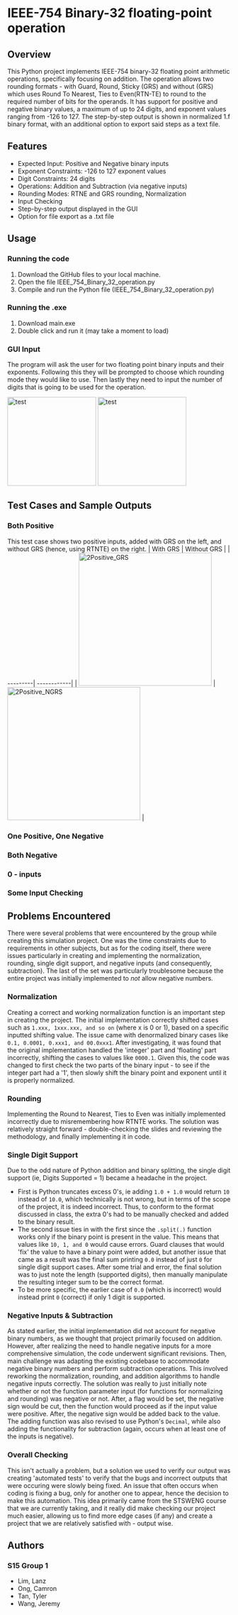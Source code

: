 
# IEEE-754 Binary-32 floating-point operation
## Overview
This Python project implements IEEE-754 binary-32 floating point arithmetic operations, specifically focusing on addition. The operation allows two rounding formats - with Guard, Round, Sticky (GRS) and without (GRS) which uses Round To Nearest, Ties to Even(RTN-TE) to round to the required number of bits for the operands. It has support for positive and negative binary values, a maximum of up to 24 digits, and exponent values ranging from -126 to 127. The step-by-step output is shown in normalized 1.f binary format, with an additional option to export said steps as a text file.

## Features
- Expected Input: Positive and Negative binary inputs
- Exponent Constraints: -126 to 127 exponent values
- Digit Constraints: 24 digits
- Operations: Addition and Subtraction (via negative inputs)
- Rounding Modes: RTNE and GRS rounding, Normalization
- Input Checking
- Step-by-step output displayed in the GUI
- Option for file export as a .txt file

## Usage
### Running the code
1. Download the GitHub files to your local machine.
2. Open the file IEEE_754_Binary_32_operation.py
3. Compile and run the Python file (IEEE_754_Binary_32_operation.py)
### Running the .exe
1. Download main.exe
2. Double click and run it (may take a moment to load)

### GUI Input
The program will ask the user for two floating point binary inputs and their exponents. 
Following this they will be prompted to choose which rounding mode they would like to use.
Then lastly they need to input the number of digits that is going to be used for the operation.

<img src="tests/Emoji.jpg" alt="test" width="200"/>
<img src="tests/Emoji.jpg" alt="test" width="200"/>

## Test Cases and Sample Outputs
### Both Positive

This test case shows two positive inputs, added with GRS on the left, and without GRS (hence, using RTNTE) on the right.
| With GRS | Without GRS |
| ---------| ------------|
| <img src="tests/2Positive_GRS.png" alt="2Positive_GRS" width="300"/> | <img src="tests/2Positive_NGRS.png" alt="2Positive_NGRS" width="300"/> |

### One Positive, One Negative
### Both Negative
### 0 - inputs
### Some Input Checking

## Problems Encountered
There were several problems that were encountered by the group while creating this simulation project. One was the time constraints due to requirements in other subjects, but as for the coding itself, there were issues particularly in creating and implementing the normalization, rounding, single digit support, and negative inputs (and consequently, subtraction). The last of the set was particularly troublesome because the entire project was initially implemented to *not* allow negative numbers.
### Normalization
Creating a correct and working normalization function is an important step in creating the project. The initial implementation correctly shifted cases such as `1.xxx, 1xxx.xxx, and so on` (where x is 0 or 1), based on a specific inputted shifting value. The issue came with denormalized binary cases like `0.1, 0.0001, 0.xxx1, and 00.0xxx1`. After investigating, it was found that the original implementation handled the 'integer' part and 'floating' part incorrectly, shifting the cases to values like `0000.1`. Given this, the code was changed to first check the two parts of the binary input - to see if the integer part had a '1', then slowly shift the binary point and exponent until it is properly normalized.  
### Rounding
Implementing the Round to Nearest, Ties to Even was initially implemented incorrectly due to misremembering how RTNTE works. The solution was relatively straight forward - double-checking the slides and reviewing the methodology, and finally implementing it in code.
### Single Digit Support
Due to the odd nature of Python addition and binary splitting, the single digit support (ie, Digits Supported = 1) became a headache in the project. 
- First is Python truncates excess 0's, ie adding `1.0 + 1.0` would return `10` instead of `10.0`, which technically is not wrong, but in terms of the scope of the project, it is indeed incorrect. Thus, to conform to the format discussed in class, the extra 0's had to be manually checked and added to the binary result. 
- The second issue ties in with the first since the `.split(.)` function works only if the binary point is present in the value. This means that values like `10, 1, and 0` would cause errors. Guard clauses that would 'fix' the value to have a binary point were added, but another issue that came as a result was the final sum printing `0.0` instead of just `0` for single digit support cases. After some trial and error, the final solution was to just note the length (supported digits), then manually manipulate the resulting integer sum to be the correct format. 
 - To be more specific, the earlier case of `0.0` (which is incorrect) would instead print `0` (correct) if only 1 digit is supported.
### Negative Inputs & Subtraction
As stated earlier, the initial implementation did not account for negative binary numbers, as we thought that project primarily focused on addition. However, after realizing the need to handle negative inputs for a more comprehensive simulation, the code underwent significant revisions. Then, main challenge was adapting the existing codebase to accommodate negative binary numbers and perform subtraction operations. This involved reworking the normalization, rounding, and addition algorithms to handle negative inputs correctly. 
The solution was really to just initially note whether or not the function parameter input (for functions for normalizing and rounding) was negative or not. After, a flag would be set, the negative sign would be cut, then the function would proceed as if the input value were positive. After, the negative sign would be added back to the value. The adding function was also revised to use Python's `Decimal`, while also adding the functionality for subtraction (again, occurs when at least one of the inputs is negative). 
### Overall Checking
This isn't actually a problem, but a solution we used to verify our output was creating 'automated tests' to verify that the bugs and incorrect outputs that were occuring were slowly being fixed. An issue that often occurs when coding is fixing a bug, only for another one to appear, hence the decision to make this automation. This idea primarily came from the STSWENG course that we are currently taking, and it really did make checking our project much easier, allowing us to find more edge cases (if any) and create a project that we are relatively satisfied with - output wise.


## Authors
### S15 Group 1
- Lim, Lanz
- Ong, Camron
- Tan, Tyler
- Wang, Jeremy